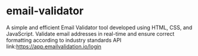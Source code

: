 # email-validator
A simple and efficient Email Validator tool developed using HTML, CSS, and JavaScript. Validate email addresses in real-time and ensure correct formatting according to industry standards
API link:https://app.emailvalidation.io/login
